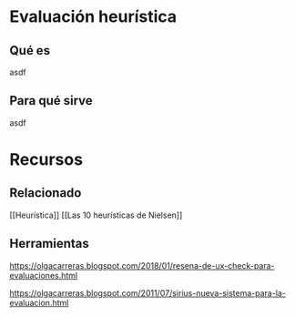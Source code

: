 # Evaluación heurística

## Qué es
asdf

## Para qué sirve
asdf

# Recursos
## Relacionado
[[Heurística]]
[[Las 10 heurísticas de Nielsen]]

## Herramientas
https://olgacarreras.blogspot.com/2018/01/resena-de-ux-check-para-evaluaciones.html

https://olgacarreras.blogspot.com/2011/07/sirius-nueva-sistema-para-la-evaluacion.html 